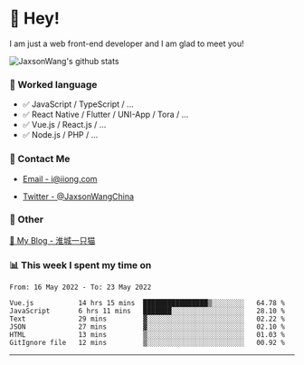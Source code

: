 # 👋 Hey!

I am just a web front-end developer and I am glad to meet you!

![JaxsonWang's github stats](https://github-readme-stats.vercel.app/api?username=JaxsonWang&&show_icons=true&&title_color=1abc9c&&icon_color=1abc9c)


### 📝 Worked language

- ✅ JavaScript / TypeScript / ...
- ✅ React Native / Flutter / UNI-App / Tora / ...
- ✅ Vue.js / React.js / ...
- ✅ Node.js / PHP / ...

### 📮 Contact Me

- [Email - i@iiong.com](mailto:i@iiong.com)

- [Twitter - @JaxsonWangChina](https://twitter.com/JaxsonWangChina)

### 🤪 Other

[📌 My Blog - 淮城一只猫](https://iiong.com)

### 📊 This week I spent my time on

<!--START_SECTION:waka-->

```text
From: 16 May 2022 - To: 23 May 2022

Vue.js           14 hrs 15 mins  ████████████████▒░░░░░░░░   64.78 %
JavaScript       6 hrs 11 mins   ███████░░░░░░░░░░░░░░░░░░   28.10 %
Text             29 mins         ▓░░░░░░░░░░░░░░░░░░░░░░░░   02.22 %
JSON             27 mins         ▓░░░░░░░░░░░░░░░░░░░░░░░░   02.10 %
HTML             13 mins         ▒░░░░░░░░░░░░░░░░░░░░░░░░   01.03 %
GitIgnore file   12 mins         ▒░░░░░░░░░░░░░░░░░░░░░░░░   00.92 %
```

<!--END_SECTION:waka-->

---
